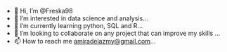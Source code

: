 - 👋 Hi, I’m @Freska98
- 👀 I’m interested in data science and analysis...
- 🌱 I’m currently learning python, SQL and R...
- 💞️ I’m looking to collaborate on any project that can improve my skills ...
- 📫 How to reach me amiradelazmy@gmail.com...

<!---
Freska98/Freska98 is a ✨ special ✨ repository because its `README.md` (this file) appears on your GitHub profile.
You can click the Preview link to take a look at your changes.
--->
